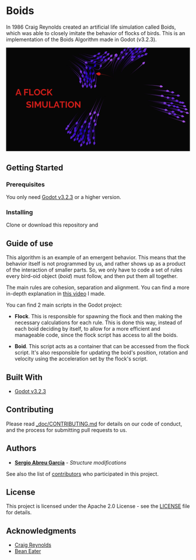 # Boids
In 1986 Craig Reynolds created an artificial life simulation called Boids, which
was able to closely imitate the behavior of flocks of birds. This is an implementation
of the Boids Algorithm made in Godot (v3.2.3).

![Boids preview](_doc/preview.png)

## Getting Started
### Prerequisites

You only need [Godot v3.2.3](https://godotengine.org/download) or a higher version.

### Installing

Clone or download this repository and

## Guide of use

This algorithm is an example of an emergent behavior. This means that the
behavior itself is not programmed by us, and rather shows up as a product of
the interaction of smaller parts. So, we only have to code a set of rules
every bird-oid object (*boid*) must follow, and then put them all together.

The main rules are cohesion, separation and alignment. You can find a more
in-depth explanation in [this video](youtube.com) I made.

You can find 2 main scripts in the Godot project:

- **Flock**. This is responsible for spawning the flock and then making the
necessary calculations for each rule. This is done this way, instead of
each boid deciding by itself, to allow for a more efficient and manageable code,
since the flock script has access to all the boids.

- **Boid**. This script acts as a container that can be accessed from the flock
script. It's also responsible for updating the boid's position, rotation and
velocity using the acceleration set by the flock's script.

## Built With

* [Godot v3.2.3](https://godotengine.org/)

## Contributing

Please read [_doc/CONTRIBUTING.md](CONTRIBUTING.md) for details on our code of conduct, and the process for submitting pull requests to us.

## Authors

* **[Sergio Abreu García](https://sergioabreu.me)** - *Structure modifications*

See also the list of [contributors](https://github.com/your/project/contributors) who participated in this project.

## License

This project is licensed under the Apache 2.0 License - see the [LICENSE](LICENSE) file for details.

## Acknowledgments

* [Craig Reynolds](https://www.red3d.com/cwr/boids/)
* [Bean Eater](https://eater.net/boids)

